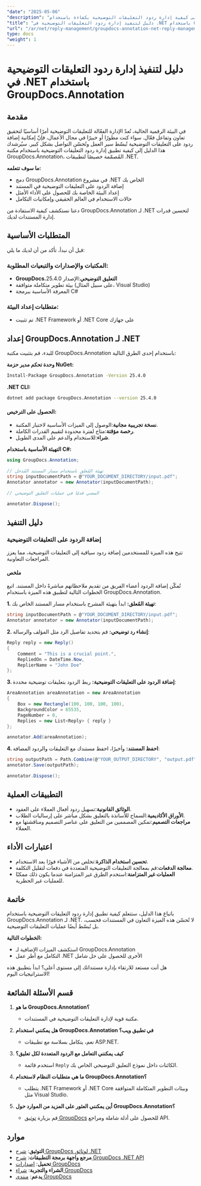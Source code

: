 ```yaml
---
"date": "2025-05-06"
"description": "تعرّف على كيفية إدارة ردود التعليقات التوضيحية بكفاءة باستخدام GroupDocs.Annotation لـ .NET. يغطي هذا الدليل التكامل، وإضافة الردود، وحالات الاستخدام العملية."
"title": "دليل لتنفيذ إدارة ردود التعليقات التوضيحية في .NET باستخدام GroupDocs.Annotation"
"url": "/ar/net/reply-management/groupdocs-annotation-net-reply-management-guide/"
type: docs
"weight": 1
---
```


# دليل لتنفيذ إدارة ردود التعليقات التوضيحية في .NET باستخدام GroupDocs.Annotation

## مقدمة

في البيئة الرقمية الحالية، تُعدّ الإدارة الفعّالة للتعليقات التوضيحية أمرًا أساسيًا لتحقيق تعاون وتفاعل فعّال. سواء كنت مطورًا أو خبيرًا في مجال الأعمال، فإنّ إمكانية إضافة ردود على التعليقات التوضيحية تُبسّط سير العمل وتُحسّن التواصل بشكل كبير. سيُرشدك هذا الدليل إلى كيفية تطبيق إدارة ردود التعليقات التوضيحية باستخدام مكتبة GroupDocs.Annotation، المُصمّمة خصيصًا لتطبيقات .NET.

**ما سوف تتعلمه:**
- دمج GroupDocs.Annotation في مشروع .NET الخاص بك
- إضافة الردود على التعليقات التوضيحية في المستند
- إعداد البيئة الخاصة بك للحصول على الأداء الأمثل
- حالات الاستخدام في العالم الحقيقي وإمكانيات التكامل

دعنا نستكشف كيفية الاستفادة من GroupDocs.Annotation لـ .NET لتحسين قدرات إدارة المستندات لديك.

## المتطلبات الأساسية

قبل أن نبدأ، تأكد من أن لديك ما يلي:

### المكتبات والإصدارات والتبعيات المطلوبة:
- **GroupDocs.التعليق التوضيحي**:الإصدار 25.4.0
- بيئة تطوير متكاملة متوافقة (على سبيل المثال، Visual Studio)
- المعرفة الأساسية ببرمجة C#

### متطلبات إعداد البيئة:
- تم تثبيت .NET Framework أو .NET Core على جهازك

## إعداد GroupDocs.Annotation لـ .NET

للبدء، قم بتثبيت مكتبة GroupDocs.Annotation باستخدام إحدى الطرق التالية:

**وحدة تحكم مدير حزمة NuGet:**
```bash
Install-Package GroupDocs.Annotation -Version 25.4.0
```

**.NET CLI:**
```bash
dotnet add package GroupDocs.Annotation --version 25.4.0
```

#### الحصول على الترخيص:
- **نسخة تجريبية مجانية**:الوصول إلى الميزات الأساسية لاختبار المكتبة.
- **رخصة مؤقتة**:متاح لفترة محدودة لتقييم القدرات الكاملة.
- **شراء**:للاستخدام والدعم على المدى الطويل.

**التهيئة الأساسية باستخدام C#:**
```csharp
using GroupDocs.Annotation;

// تهيئة المُعلق باستخدام مسار المستند المُدخل
string inputDocumentPath = @"YOUR_DOCUMENT_DIRECTORY/input.pdf";
Annotator annotator = new Annotator(inputDocumentPath);

// المضي قدمًا في عمليات التعليق التوضيحي

annotator.Dispose();
```

## دليل التنفيذ

### إضافة الردود على التعليقات التوضيحية

تتيح هذه الميزة للمستخدمين إضافة ردود سياقية إلى التعليقات التوضيحية، مما يعزز المراجعات التعاونية.

#### ملخص
تُمكّن إضافة الردود أعضاء الفريق من تقديم ملاحظاتهم مباشرةً داخل المستند. اتبع الخطوات التالية لتطبيق هذه الميزة باستخدام GroupDocs.Annotation.

**1. تهيئة المُعلق:**
ابدأ بتهيئة المشرح باستخدام مسار المستند الخاص بك:
```csharp
string inputDocumentPath = @"YOUR_DOCUMENT_DIRECTORY/input.pdf";
Annotator annotator = new Annotator(inputDocumentPath);
```

**2. إنشاء رد توضيحي:**
قم بتحديد تفاصيل الرد مثل المؤلف والرسالة:
```csharp
Reply reply = new Reply()
{
    Comment = "This is a crucial point.",
    RepliedOn = DateTime.Now,
    ReplierName = "John Doe"
};
```

**3. إضافة الردود على التعليقات التوضيحية:**
ربط الردود بتعليقات توضيحية محددة:
```csharp
AreaAnnotation areaAnnotation = new AreaAnnotation
{
    Box = new Rectangle(100, 100, 100, 100),
    BackgroundColor = 65535,
    PageNumber = 0,
    Replies = new List<Reply> { reply }
};

annotator.Add(areaAnnotation);
```

**4. احفظ المستند:**
وأخيرًا، احفظ مستندك مع التعليقات والردود المضافة:
```csharp
string outputPath = Path.Combine(@"YOUR_OUTPUT_DIRECTORY", "output.pdf");
annotator.Save(outputPath);

annotator.Dispose();
```

## التطبيقات العملية

- **الوثائق القانونية**:تسهيل ردود أفعال العملاء على العقود.
- **الأوراق الأكاديمية**:السماح للأساتذة بالتعليق بشكل مباشر على إرساليات الطلاب.
- **مراجعات التصميم**:تمكين المصممين من التعليق على عناصر التصميم ومناقشتها مع العملاء.

## اعتبارات الأداء

- **تحسين استخدام الذاكرة**:تخلص من الأشياء فورًا بعد الاستخدام.
- **معالجة الدفعات**:قم بمعالجة التعليقات التوضيحية المتعددة في دفعات لتقليل التكلفة.
- **العمليات غير المتزامنة**:استخدم الطرق غير المتزامنة عندما يكون ذلك ممكنًا للعمليات غير الحظرية.

## خاتمة

باتباع هذا الدليل، ستتعلم كيفية تطبيق إدارة ردود التعليقات التوضيحية باستخدام GroupDocs.Annotation لـ .NET. لا تُحسّن هذه الميزة التعاون في المستندات فحسب، بل تُبسّط أيضًا عمليات التعليقات التوضيحية.

**الخطوات التالية:**
- استكشف الميزات الإضافية لـ GroupDocs.Annotation
- التكامل مع أطر عمل .NET الأخرى للحصول على حل شامل

هل أنت مستعد للارتقاء بإدارة مستنداتك إلى مستوى أعلى؟ ابدأ بتطبيق هذه الاستراتيجيات اليوم!

## قسم الأسئلة الشائعة

1. **ما هو GroupDocs.Annotation؟**
   - مكتبة قوية لإدارة التعليقات التوضيحية في المستندات.

2. **هل يمكنني استخدام GroupDocs.Annotation في تطبيق ويب؟**
   - نعم، يتكامل بسلاسة مع تطبيقات ASP.NET.

3. **كيف يمكنني التعامل مع الردود المتعددة لكل تعليق؟**
   - استخدم قائمة `Reply` الكائنات داخل نموذج التعليق التوضيحي الخاص بك.

4. **ما هي متطلبات النظام لاستخدام GroupDocs.Annotation؟**
   - يتطلب .NET Framework أو .NET Core وبيئات التطوير المتكاملة المتوافقة مثل Visual Studio.

5. **أين يمكنني العثور على المزيد من الموارد حول GroupDocs.Annotation؟**
   - قم بزيارة [توثيق GroupDocs](https://docs.groupdocs.com/annotation/net/) للحصول على أدلة شاملة ومراجع API.

## موارد

- **التوثيق**: [شرح GroupDocs لوثائق .NET](https://docs.groupdocs.com/annotation/net/)
- **مرجع واجهة برمجة التطبيقات**: [شرح GroupDocs .NET API](https://reference.groupdocs.com/annotation/net/)
- **تحميل**: [إصدارات GroupDocs](https://releases.groupdocs.com/annotation/net/)
- **الشراء والتجربة**: [شراء GroupDocs](https://purchase.groupdocs.com/buy)
- **يدعم**: [منتدى GroupDocs](https://forum.groupdocs.com/c/annotation/)